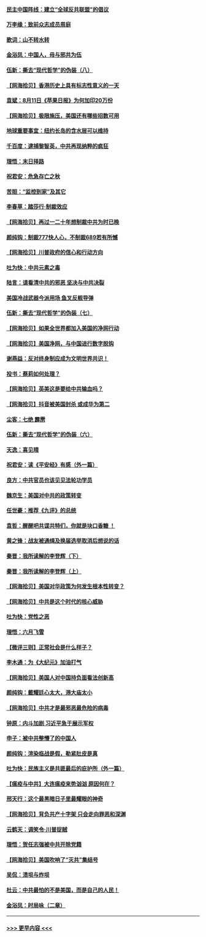 #### [民主中国阵线：建立“全球反共联盟”的倡议](../pages/nsc993/n12324177.md?t=08122102) 
#### [万李缘：致前众志成员周庭](../pages/nsc993/n12324635.md?t=08122102) 
#### [歌词：山不转水转](../pages/nsc993/n12324599.md?t=08122102) 
#### [金浴凤：中国人，毋与邪共为伍](../pages/nsc993/n12324257.md?t=08122102) 
#### [伍新：撕去“现代哲学”的伪装（八）](../pages/nsc993/n12324188.md?t=08122102) 
#### [【网海拾贝】香港历史上具有标志性意义的一天](../pages/nsc993/n12324021.md?t=08122102) 
#### [袁斌：8月11日《苹果日报》为何加印20万份](../pages/nsc993/n12323955.md?t=08122102) 
#### [【网海拾贝】极限施压，美国还有哪些招数可用](../pages/nsc993/n12322512.md?t=08122102) 
#### [地球重要事宜：纽约长岛的含水层可以维持](../pages/nsc993/n12321844.md?t=08122102) 
#### [千百度：逮捕黎智英，中共再现纳粹的疯狂](../pages/nsc993/n12321777.md?t=08122102) 
#### [理悟：末日择路](../pages/nsc993/n12320812.md?t=08122102) 
#### [祝君安：危急存亡之秋](../pages/nsc993/n12320795.md?t=08122102) 
#### [苦胆：“监控到家”及其它](../pages/nsc993/n12320751.md?t=08122102) 
#### [李春草：踏莎行·制裁效应](../pages/nsc993/n12318290.md?t=08122102) 
#### [【网海拾贝】再过一二十年想制裁中共为时已晚](../pages/nsc993/n12318195.md?t=08122102) 
#### [颜纯钩：制裁777快人心，不制裁689若有所憾](../pages/nsc993/n12316912.md?t=08122102) 
#### [【网海拾贝】川普政府的信心和行动方向](../pages/nsc993/n12316673.md?t=08122102) 
#### [吐为快：中共元素之毒](../pages/nsc993/n12316547.md?t=08122102) 
#### [陆言：请看清中共的邪恶 坚决与中共决裂](../pages/nsc993/n12315784.md?t=08122102) 
#### [美国冷战武器今派用场 鱼叉反舰导弹](../pages/nsc993/n12316258.md?t=08122102) 
#### [伍新：撕去“现代哲学”的伪装（七）](../pages/nsc993/n12315846.md?t=08122102) 
#### [【网海拾贝】如果全世界都加入美国的净网行动](../pages/nsc993/n12315588.md?t=08122102) 
#### [【网海拾贝】美国净网，与中国进行数字脱钩](../pages/nsc993/n12312813.md?t=08122102) 
#### [谢燕益：反对终身制应成为文明世界共识！](../pages/nsc993/n12310465.md?t=08122102) 
#### [投书：蔡莉如何处理？](../pages/nsc993/n12310224.md?t=08122102) 
#### [【网海拾贝】英美这是要给中共输血吗？](../pages/nsc993/n12307646.md?t=08122102) 
#### [【网海拾贝】抖音被美国封杀 或成华为第二](../pages/nsc993/n12305277.md?t=08122102) 
#### [尘客：七绝 霹雳](../pages/nsc993/n12304053.md?t=08122102) 
#### [伍新：撕去“现代哲学”的伪装（六）](../pages/nsc993/n12303243.md?t=08122102) 
#### [天逸：喜见晴](../pages/nsc993/n12303226.md?t=08122102) 
#### [祝君安：读《平安经》有感（外一篇）](../pages/nsc993/n12303170.md?t=08122102) 
#### [良方：中共官员也该见见法轮功学员](../pages/nsc993/n12302985.md?t=08122102) 
#### [魏京生：美国对中共的政策转变](../pages/nsc993/n12302929.md?t=08122102) 
#### [任世豪：推荐《九评》的总统](../pages/nsc993/n12302838.md?t=08122102) 
#### [袁哲：醒醒吧共谍共特们，你就是块口香糖 ！](../pages/nsc993/n12302678.md?t=08122102) 
#### [黄之锋：战友被通缉及换届选举取消后想说的话](../pages/nsc993/n12302681.md?t=08122102) 
#### [秦晋：我所读解的李登辉（下）](../pages/nsc993/n12302171.md?t=08122102) 
#### [秦晋：我所读解的李登辉（上）](../pages/nsc993/n12301979.md?t=08122102) 
#### [【网海拾贝】美国对华政策为何发生根本性转变？](../pages/nsc993/n12302091.md?t=08122102) 
#### [【网海拾贝】中共是这个时代的核心威胁](../pages/nsc993/n12300541.md?t=08122102) 
#### [吐为快：党性之恶](../pages/nsc993/n12300263.md?t=08122102) 
#### [理悟：六月飞雪](../pages/nsc993/n12300243.md?t=08122102) 
#### [【微评三则】正常社会是什么样子？](../pages/nsc993/n12300228.md?t=08122102) 
#### [李木通：为《大纪元》加油打气](../pages/nsc993/n12280363.md?t=08122102) 
#### [【网海拾贝】美国人对中国持负面看法创新高](../pages/nsc993/n12298720.md?t=08122102) 
#### [颜纯钩：戴耀廷心太大，港大庙太小](../pages/nsc993/n12297682.md?t=08122102) 
#### [【网海拾贝】中共才是最邪恶最危险的病毒](../pages/nsc993/n12296470.md?t=08122102) 
#### [钟原：内斗加剧 习近平急于展示军权](../pages/nsc993/n12292544.md?t=08122102) 
#### [申子：被中共整懵了的中国人](../pages/nsc993/n12291389.md?t=08122102) 
#### [颜纯钩：渲染临战是假，勒紧肚皮是真](../pages/nsc993/n12290945.md?t=08122102) 
#### [吐为快：民族主义是共匪最后的庇护所（外一篇）](../pages/nsc993/n12290887.md?t=08122102) 
#### [【瘟疫与中共】大连瘟疫来势汹汹 原因何在？](../pages/nsc993/n12287474.md?t=08122102) 
#### [邢天行：这个最黑暗日子里最耀眼的神奇](../pages/nsc993/n12289882.md?t=08122102) 
#### [【网海拾贝】背负共产十字架 只会走向罪恶和深渊](../pages/nsc993/n12288290.md?t=08122102) 
#### [云鹤天：调笑令·川普捉贼](../pages/nsc993/n12285672.md?t=08122102) 
#### [理悟：贺任志强被中共开除党籍](../pages/nsc993/n12285597.md?t=08122102) 
#### [【网海拾贝】美国吹响了“灭共”集结号](../pages/nsc993/n12284522.md?t=08122102) 
#### [吴侃：溃坝与炸坝](../pages/nsc993/n12283593.md?t=08122102) 
#### [杜云：中共最怕的不是美国，而是自己的人民！](../pages/nsc993/n12282935.md?t=08122102) 
#### [金浴凤：时局咏（二章）](../pages/nsc993/n12282923.md?t=08122102) 

----
#### [ >>> 更早内容 <<< ](../indexes/nsc993-earlier.md)
